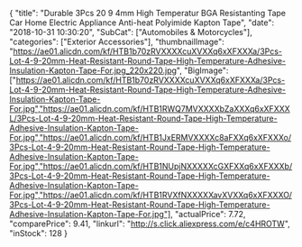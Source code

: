 {
	"title": "Durable 3Pcs 20 9 4mm High Temperatur BGA Resistanting Tape Car Home Electric Appliance Anti-heat Polyimide Kapton Tape",
	"date": "2018-10-31 10:30:20",
	"SubCat": ["Automobiles & Motorcycles"],
	"categories": ["Exterior Accessories"],
	"thumbnailImage": "https://ae01.alicdn.com/kf/HTB1b70zRVXXXXcuXVXXq6xXFXXXa/3Pcs-Lot-4-9-20mm-Heat-Resistant-Round-Tape-High-Temperature-Adhesive-Insulation-Kapton-Tape-For.jpg_220x220.jpg",
	"BigImage": ["https://ae01.alicdn.com/kf/HTB1b70zRVXXXXcuXVXXq6xXFXXXa/3Pcs-Lot-4-9-20mm-Heat-Resistant-Round-Tape-High-Temperature-Adhesive-Insulation-Kapton-Tape-For.jpg","https://ae01.alicdn.com/kf/HTB1RWQ7MVXXXXbZaXXXq6xXFXXXL/3Pcs-Lot-4-9-20mm-Heat-Resistant-Round-Tape-High-Temperature-Adhesive-Insulation-Kapton-Tape-For.jpg","https://ae01.alicdn.com/kf/HTB1JxERMVXXXXc8aFXXq6xXFXXXo/3Pcs-Lot-4-9-20mm-Heat-Resistant-Round-Tape-High-Temperature-Adhesive-Insulation-Kapton-Tape-For.jpg","https://ae01.alicdn.com/kf/HTB1NUpjNXXXXXcGXFXXq6xXFXXXb/3Pcs-Lot-4-9-20mm-Heat-Resistant-Round-Tape-High-Temperature-Adhesive-Insulation-Kapton-Tape-For.jpg","https://ae01.alicdn.com/kf/HTB1RVXfNXXXXXavXVXXq6xXFXXXO/3Pcs-Lot-4-9-20mm-Heat-Resistant-Round-Tape-High-Temperature-Adhesive-Insulation-Kapton-Tape-For.jpg"],
	"actualPrice": 7.72,
	"comparePrice": 9.41,
	"linkurl": "http://s.click.aliexpress.com/e/c4HROTW",
	"inStock": 128
}

